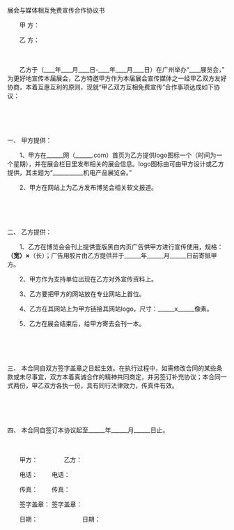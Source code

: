 



展会与媒体相互免费宣传合作协议书



 

　　甲 方：

　　乙 方：　　

　　

　　乙方于（____年____月____日-____年____月____日）在广州举办“____展览会，” 为更好地宣传本届展会，乙方特邀甲方作为本届展会宣传媒体之一经甲乙双方友好协商，本着互惠互利的原则，现就“甲乙双方互相免费宣传”合作事项达成如下协议：

　　

　　

一、
甲方提供：

　　1、甲方在______网（______.com）首页为乙方提供logo图标一个（时间为一个星期），并在展会栏目里发布相关的展会信息。logo图标由可由甲方设计或乙方提供，其主题为“___________机电产品展览会。”

　　2、甲方在网站上为乙方发布博览会相关软文报道。

　　

　　

二、
乙方提供：

　　1、乙方在博览会会刊上提供壹版黑白内页广告供甲方进行宣传使用，规格：______（宽）×______（长）；广告用胶片由乙方提供并于______年______月______日前寄抵甲方。

　　2、甲方作为支持单位出现在乙方对外宣传资料上。

　　3、乙方要把甲方的网站放在专业网站上首位。

　　4、乙方在其网站上为甲方链接其网站logo，尺寸：______x______像素。

　　5、乙方在展会结束后，给甲方寄去会刊一本。

　　

　　

三、
本合同自双方签字盖章之日起生效。在执行过程中，如需修改合同的某些条款或未尽事宜，双方本着真诚合作的精神共同商定，并另签订补充协议；本合同一式两份，甲乙双方各执一份，具有同行法律效力，传真件有效。

　　

　　

四、
本合同自签订本协议起至______年______月______日止。　　

　　

　　甲方：　　　　 乙方：

　　电话：　　 电话：

　　传真：　　 传真：

　　签字盖章： 签字盖章：

　　日期：　　　　　　　 日期：